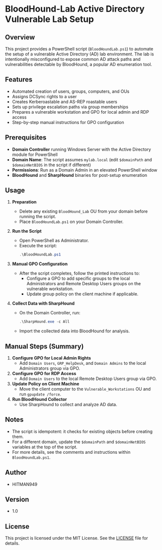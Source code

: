 # BloodHound-Lab Active Directory Vulnerable Lab Setup

## Overview
This project provides a PowerShell script (`BloodHoundLab.ps1`) to automate the setup of a vulnerable Active Directory (AD) lab environment. The lab is intentionally misconfigured to expose common AD attack paths and vulnerabilities detectable by BloodHound, a popular AD enumeration tool.

## Features
- Automated creation of users, groups, computers, and OUs
- Assigns DCSync rights to a user
- Creates Kerberoastable and AS-REP roastable users
- Sets up privilege escalation paths via group memberships
- Prepares a vulnerable workstation and GPO for local admin and RDP access
- Step-by-step manual instructions for GPO configuration

## Prerequisites
- **Domain Controller** running Windows Server with the Active Directory module for PowerShell
- **Domain Name**: The script assumes `mylab.local` (edit `$domainPath` and `$domainNetBIOS` in the script if different)
- **Permissions**: Run as a Domain Admin in an elevated PowerShell window
- **BloodHound** and **SharpHound** binaries for post-setup enumeration

## Usage
1. **Preparation**
   - Delete any existing `BloodHound_Lab` OU from your domain before running the script.
   - Place `BloodHoundLab.ps1` on your Domain Controller.

2. **Run the Script**
   - Open PowerShell as Administrator.
   - Execute the script:
     ```powershell
     .\BloodHoundLab.ps1
     ```

3. **Manual GPO Configuration**
   - After the script completes, follow the printed instructions to:
     - Configure a GPO to add specific groups to the local Administrators and Remote Desktop Users groups on the vulnerable workstation.
     - Update group policy on the client machine if applicable.

4. **Collect Data with SharpHound**
   - On the Domain Controller, run:
     ```powershell
     .\SharpHound.exe -c All
     ```
   - Import the collected data into BloodHound for analysis.

## Manual Steps (Summary)
1. **Configure GPO for Local Admin Rights**
   - Add `Domain Users`, `GRP_HelpDesk`, and `Domain Admins` to the local Administrators group via GPO.
2. **Configure GPO for RDP Access**
   - Add `Domain Users` to the local Remote Desktop Users group via GPO.
3. **Update Policy on Client Machine**
   - Move the client computer to the `Vulnerable_Workstations` OU and run `gpupdate /force`.
4. **Run BloodHound Collector**
   - Use SharpHound to collect and analyze AD data.

## Notes
- The script is idempotent: it checks for existing objects before creating them.
- For a different domain, update the `$domainPath` and `$domainNetBIOS` variables at the top of the script.
- For more details, see the comments and instructions within `BloodHoundLab.ps1`.

## Author
- HITMAN949

## Version
- 1.0 

## License
This project is licensed under the MIT License. See the [LICENSE](LICENSE) file for details. 
